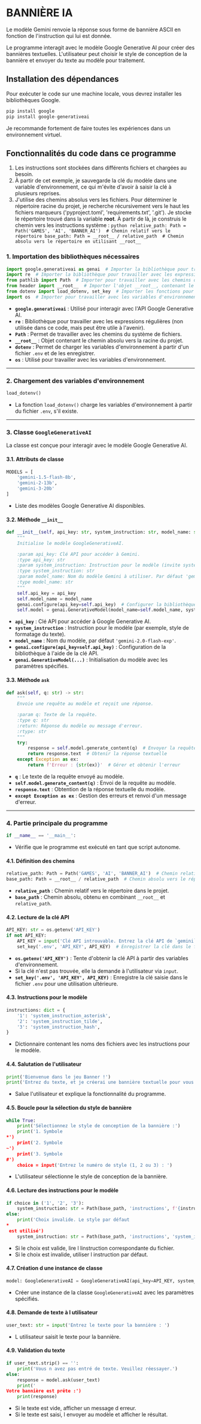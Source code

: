 # BANNIÈRE IA
Le modèle Gemini renvoie la réponse sous forme de bannière ASCII en fonction de l'instruction qui lui est donnée.

 Le programme interagit avec le modèle Google Generative AI pour créer des bannières textuelles.
 L'utilisateur peut choisir le style de conception de la bannière et envoyer du texte au modèle pour traitement.

## Installation des dépendances
Pour exécuter le code sur une machine locale, vous devrez installer les bibliothèques Google.

```python
pip install google
pip install google-generativeai
```

Je recommande fortement de faire toutes les expériences dans un environnement virtuel.


## Fonctionnalités du code dans ce programme
1. Les instructions sont stockées dans différents fichiers et chargées au besoin.
2. À partir de cet exemple, je sauvegarde la clé du modèle dans une variable d'environnement, ce qui m'évite d'avoir à saisir la clé à plusieurs reprises.
3. J'utilise des chemins absolus vers les fichiers.
    Pour déterminer le répertoire racine du projet, je recherche récursivement vers le haut les fichiers marqueurs ('pyproject.toml', 'requirements.txt', '.git').
    Je stocke le répertoire trouvé dans la variable __root__. À partir de là, je construis le chemin vers les instructions système :
    ``python
    relative_path: Path = Path('GAMES', 'AI', 'BANNER_AI')  # Chemin relatif vers le répertoire
    base_path: Path = __root__ / relative_path  # Chemin absolu vers le répertoire en utilisant __root__
    ``


### 1. **Importation des bibliothèques nécessaires**
```python
import google.generativeai as genai  # Importer la bibliothèque pour travailler avec Gemini
import re  # Importer la bibliothèque pour travailler avec les expressions régulières
from pathlib import Path  # Importer pour travailler avec les chemins du système de fichiers
from header import __root__  # Importer l'objet __root__, contenant le chemin absolu vers la racine du projet
from dotenv import load_dotenv, set_key  # Importer les fonctions pour travailler avec les variables d'environnement
import os  # Importer pour travailler avec les variables d'environnement
```

- **`google.generativeai`** : Utilisé pour interagir avec l'API Google Generative AI.
- **`re`** : Bibliothèque pour travailler avec les expressions régulières (non utilisée dans ce code, mais peut être utile à l'avenir).
- **`Path`** : Permet de travailler avec les chemins du système de fichiers.
- **`__root__`** : Objet contenant le chemin absolu vers la racine du projet.
- **`dotenv`** : Permet de charger les variables d'environnement à partir d'un fichier `.env` et de les enregistrer.
- **`os`** : Utilisé pour travailler avec les variables d'environnement.

---

### 2. **Chargement des variables d'environnement**
```python
load_dotenv()
```
- La fonction `load_dotenv()` charge les variables d'environnement à partir du fichier `.env`, s'il existe.

---

### 3. **Classe `GoogleGenerativeAI`**
La classe est conçue pour interagir avec le modèle Google Generative AI.

#### 3.1. **Attributs de classe**
```python
MODELS = [
    'gemini-1.5-flash-8b',
    'gemini-2-13b',
    'gemini-3-20b'
]
```
- Liste des modèles Google Generative AI disponibles.

#### 3.2. **Méthode `__init__`**
```python
def __init__(self, api_key: str, system_instruction: str, model_name: str = 'gemini-2.0-flash-exp'):
    """
    Initialise le modèle GoogleGenerativeAI.

    :param api_key: Clé API pour accéder à Gemini.
    :type api_key: str
    :param system_instruction: Instruction pour le modèle (invite système).
    :type system_instruction: str
    :param model_name: Nom du modèle Gemini à utiliser. Par défaut 'gemini-2.0-flash-exp'.
    :type model_name: str
    """
    self.api_key = api_key
    self.model_name = model_name
    genai.configure(api_key=self.api_key)  # Configurer la bibliothèque avec la clé API
    self.model = genai.GenerativeModel(model_name=self.model_name, system_instruction=system_instruction)  # Initialiser le modèle avec l'instruction
```
- **`api_key`** : Clé API pour accéder à Google Generative AI.
- **`system_instruction`** : Instruction pour le modèle (par exemple, style de formatage du texte).
- **`model_name`** : Nom du modèle, par défaut `'gemini-2.0-flash-exp'`.
- **`genai.configure(api_key=self.api_key)`** : Configuration de la bibliothèque à l'aide de la clé API.
- **`genai.GenerativeModel(...)`** : Initialisation du modèle avec les paramètres spécifiés.

#### 3.3. **Méthode `ask`**
```python
def ask(self, q: str) -> str:
    """
    Envoie une requête au modèle et reçoit une réponse.

    :param q: Texte de la requête.
    :type q: str
    :return: Réponse du modèle ou message d'erreur.
    :rtype: str
    """
    try:
        response = self.model.generate_content(q)  # Envoyer la requête au modèle
        return response.text  # Obtenir la réponse textuelle
    except Exception as ex:
        return f'Erreur : {str(ex)}'  # Gérer et obtenir l'erreur
```
- **`q`** : Le texte de la requête envoyé au modèle.
- **`self.model.generate_content(q)`** : Envoi de la requête au modèle.
- **`response.text`** : Obtention de la réponse textuelle du modèle.
- **`except Exception as ex`** : Gestion des erreurs et renvoi d'un message d'erreur.

---

### 4. **Partie principale du programme**
```python
if __name__ == '__main__':
```
- Vérifie que le programme est exécuté en tant que script autonome.

#### 4.1. **Définition des chemins**
```python
relative_path: Path = Path('GAMES', 'AI', 'BANNER_AI')  # Chemin relatif vers le répertoire
base_path: Path = __root__ / relative_path  # Chemin absolu vers le répertoire en utilisant __root__
```
- **`relative_path`** : Chemin relatif vers le répertoire dans le projet.
- **`base_path`** : Chemin absolu, obtenu en combinant `__root__` et `relative_path`.

#### 4.2. **Lecture de la clé API**
```python
API_KEY: str = os.getenv('API_KEY')
if not API_KEY:
    API_KEY = input('Clé API introuvable. Entrez la clé API de `gemini` : ')  # Demander la clé API à l'utilisateur
    set_key('.env', 'API_KEY', API_KEY)  # Enregistrer la clé dans le fichier .env
```
- **`os.getenv('API_KEY')`** : Tente d'obtenir la clé API à partir des variables d'environnement.
- Si la clé n'est pas trouvée, elle la demande à l'utilisateur via `input`.
- **`set_key('.env', 'API_KEY', API_KEY)`** : Enregistre la clé saisie dans le fichier `.env` pour une utilisation ultérieure.

#### 4.3. **Instructions pour le modèle**
```python
instructions: dict = {
    '1': 'system_instruction_asterisk',
    '2': 'system_instruction_tilde',
    '3': 'system_instruction_hash',
}
```
- Dictionnaire contenant les noms des fichiers avec les instructions pour le modèle.

#### 4.4. **Salutation de l'utilisateur**
```python
print('Bienvenue dans le jeu Banner !')
print('Entrez du texte, et je créerai une bannière textuelle pour vous.')
```
- Salue l'utilisateur et explique la fonctionnalité du programme.

#### 4.5. **Boucle pour la sélection du style de bannière**
```python
while True:
    print('Sélectionnez le style de conception de la bannière :')
    print('1. Symbole 
*')
    print('2. Symbole 
~')
    print('3. Symbole 
#')
    choice = input('Entrez le numéro de style (1, 2 ou 3) : ')
```
- L'utilisateur sélectionne le style de conception de la bannière.

#### 4.6. **Lecture des instructions pour le modèle**
```python
if choice in ('1', '2', '3'):
    system_instruction: str = Path(base_path, 'instructions', f'{instructions[choice]}.md').read_text(encoding='UTF-8')  # Lire l instruction du fichier
else:
    print('Choix invalide. Le style par défaut 
*
 est utilisé')
    system_instruction: str = Path(base_path, 'instructions', 'system_instruction_asterisk.md').read_text(encoding='UTF-8')  # Lire l instruction par défaut
```
- Si le choix est valide, lire l linstruction correspondante du fichier.
- Si le choix est invalide, utiliser l instruction par défaut.

#### 4.7. **Création d une instance de classe**
```python
model: GoogleGenerativeAI = GoogleGenerativeAI(api_key=API_KEY, system_instruction=system_instruction)
```
- Créer une instance de la classe `GoogleGenerativeAI` avec les paramètres spécifiés.

#### 4.8. **Demande de texte à l utilisateur**
```python
user_text: str = input('Entrez le texte pour la bannière : ')
```
- L utilisateur saisit le texte pour la bannière.

#### 4.9. **Validation du texte**
```python
if user_text.strip() == '':
    print('Vous n avez pas entré de texte. Veuillez réessayer.')
else:
    response = model.ask(user_text)
    print('
Votre bannière est prête :')
    print(response)
```
- Si le texte est vide, afficher un message d erreur.
- Si le texte est saisi, l envoyer au modèle et afficher le résultat.

```